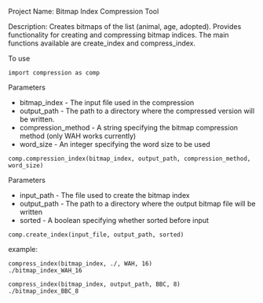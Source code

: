 Project Name: Bitmap Index Compression Tool

Description: Creates bitmaps of the list (animal, age, adopted). Provides functionality for creating and compressing bitmap indices. The main functions available are create_index and compress_index.

To use 
```
import compression as comp
```

Parameters

- bitmap_index - The input file used in the compression
- output_path - The path to a directory where the compressed version will be written.
- compression_method - A string specifying the bitmap compression method (only WAH works currently)
- word_size -  An integer specifying the word size to be used

```
comp.compression_index(bitmap_index, output_path, compression_method, word_size)
```

Parameters
- input_path - The file used to create the bitmap index
- output_path - The path to a directory where the output bitmap file will be written
- sorted - A boolean specifying whether sorted before input
```
comp.create_index(input_file, output_path, sorted)
```

example:
```
compress_index(bitmap_index, ./, WAH, 16)
./bitmap_index_WAH_16

compress_index(bitmap_index, output_path, BBC, 8)
./bitmap_index_BBC_8
```
